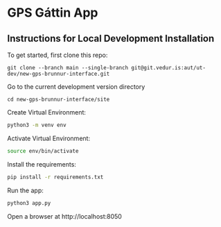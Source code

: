 # GPS Gáttin App

## Instructions for Local Development Installation

To get started, first clone this repo:
```
git clone --branch main --single-branch git@git.vedur.is:aut/ut-dev/new-gps-brunnur-interface.git
```
Go to the current development version directory
```
cd new-gps-brunnur-interface/site
```
Create Virtual Environment:

```bash
python3 -m venv env
```
Activate Virtual Environment:

```bash
source env/bin/activate
```

Install the requirements:

```bash
pip install -r requirements.txt
```
Run the app:

```bash
python3 app.py
```
Open a browser at http://localhost:8050
 
